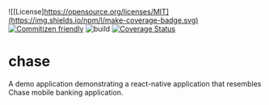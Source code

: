 <!-- markdownlint-disable MD041-->

![[License]https://opensource.org/licenses/MIT](https://img.shields.io/npm/l/make-coverage-badge.svg) [![Commitizen friendly](https://img.shields.io/badge/commitizen-friendly-brightgreen.svg)](http://commitizen.github.io/cz-cli/) ![build](https://github.com/razvangeangu/chase/workflows/build/badge.svg?branch=develop) [![Coverage Status](https://coveralls.io/repos/github/razvangeangu/chase/badge.svg?branch=develop&t=gOdMWP)](https://coveralls.io/github/razvangeangu/chase?branch=develop)

# chase

A demo application demonstrating a react-native application that resembles Chase mobile banking application.
